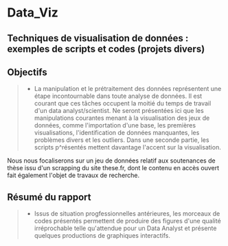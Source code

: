 # Data_Viz
## Techniques de visualisation de données : exemples de scripts et codes (projets divers)

## Objectifs  
> - La manipulation et le prétraitement des données représentent une étape incontournable dans toute analyse de données. Il est courant que ces tâches occupent la moitié du temps de travail d'un data analyst/scientist. Ne seront présentées ici que les manipulations courantes menant à la visualisation des jeux de données, comme l'importation d'une base, les premières visualisations, l'identification de données manquantes, les problèmes divers et les outliers. 
Dans une seconde partie, les scripts p^résentés mettent davantage l'accent sur la visualisation. 

Nous nous focaliserons sur un jeu de données relatif aux soutenances de thèse issu d'un scrapping du site these.fr, dont le contenu en accès ouvert fait également l'objet de travaux de recherche.

## Résumé du rapport 
> - Issus de situation progfessionnelles antérieures, les morceaux de codes présentés permettent de produire des figures d'une qualité irréprochable telle qu'attendue pour un Data Analyst et présente quelques productions de graphiques interactifs.

